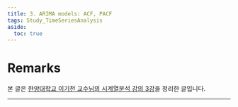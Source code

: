 ```yaml
---
title: 3. ARIMA models: ACF, PACF
tags: Study_TimeSeriesAnalysis
aside:
  toc: true
---
```


# Remarks
본 글은 [한양대학교 이기천 교수님의 시계열분석 강의 3강](https://youtu.be/QVUEpSofpU0)을 정리한 글입니다.

<!--more-->

---
